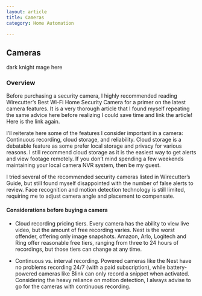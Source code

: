 ```yaml
---
layout: article
title: Cameras
category: Home Automation

---
```


## Cameras

dark knight mage here

### Overview
Before purchasing a security camera, I highly recommended reading Wirecutter’s Best Wi-Fi Home Security Camera for a primer on the latest camera features. It is a very thorough article that I found myself repeating the same advice here before realizing I could save time and link the article! Here is the link again.

I’ll reiterate here some of the features I consider important in a camera: Continuous recording, cloud storage, and reliability.  Cloud storage is a debatable feature as some prefer local storage and privacy for various reasons. I still recommend cloud storage as it is the easiest way to get alerts and view footage remotely. If you don’t mind spending a few weekends maintaining your local camera NVR system, then be my guest.

I tried several of the recommended security cameras listed in Wirecutter’s Guide, but still found myself disappointed with the number of false alerts to review. Face recognition and motion detection technology is still limited, requiring me to adjust camera angle and placement to compensate. 

#### Considerations before buying a camera

- Cloud recording pricing tiers. Every camera has the ability to view live video, but the amount of free recording varies.  Nest is the worst offender, offering only image snapshots. Amazon, Arlo, Logitech and Ring offer reasonable free tiers, ranging from three to 24 hours of recordings, but those tiers can change at any time. 

- Continuous vs. interval recording. Powered cameras like the Nest have no problems recording 24/7 (with a paid subscription), while battery-powered cameras like Blink can only record a snippet when activated.  Considering the heavy reliance on motion detection, I always advise to go for the cameras with continuous recording.